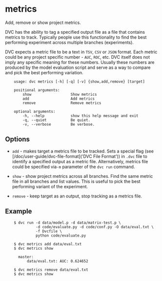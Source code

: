 # metrics

Add, remove or show project metrics.

DVC has the ability to tag a specified output file as a file that contains
metrics to track. Typically people use this functionality to find the best
performing experiment across multiple branches (experiments).

DVC expects a metric file to be a text in `TSV`, `CSV` or `JSON` format. Each
metric could be any project specific number - `AUC`, `ROC`, etc. DVC itself
does not imply any specific meaning for these numbers. Usually these numbers are
produced by the model evaluation script and serve as a way to compare and pick
the best performing variation.


```usage
    usage: dvc metrics [-h] [-q] [-v] {show,add,remove} [target]

    positional arguments:
        show                  Show metrics
        add                   Add metrics
        remove                Remove metrics

    optional arguments:
        -h, --help            show this help message and exit
        -q, --quiet           Be quiet.
        -v, --verbose         Be verbose.
```

## Options

* `add` - makes target a metrics file to be tracked. Sets a special flag
(see [/doc/user-guide/dvc-file-format]('DVC File Format')) in `.dvc` file to
identify a specified output as a metric file. Alternatively, metrics file could
be specified via`-m` parameter of the `dvc run` command.

* `show` - show project metrics across all branches. Find the same metric file
in all branches and list values. This is useful to pick the best performing
variant of the experiment.

* `remove` - keep target as an output, stop tracking as a metrics file.


## Example
```dvc
    $ dvc run -d data/model.p -d data/matrix-test.p \
              -d code/evaluate.py -d code/conf.py -O data/eval.txt \
              -f Dvcfile \
              python code/evaluate.py

    $ dvc metrics add data/eval.txt
    $ dvc metrics show

      master:
          data/eval.txt: AUC: 0.624652

    $ dvc metrics remove data/eval.txt
    $ dvc metrics show
```
